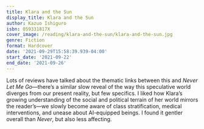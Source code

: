 ```yaml
---
title: Klara and the Sun
display_title: Klara and the Sun
author: Kazuo Ishiguro
isbn: 059331817X
cover_image: /reading/klara-and-the-sun/klara-and-the-sun.jpg
genre: Fiction
format: Hardcover
date: '2021-09-29T15:58:39.939-04:00'
start_date: '2021-09-22'
end_date: '2021-09-26'
---
```


Lots of reviews have talked about the thematic links between this and *Never Let Me Go*—there’s a similar slow reveal of the way this speculative world diverges from our present reality, but few specifics. I liked how Klara’s growing understanding of the social and political terrain of her world mirrors the reader’s—we slowly become aware of class stratification, medical interventions, and unease about AI-equipped beings. I found it gentler overall than *Never*, but also less affecting.